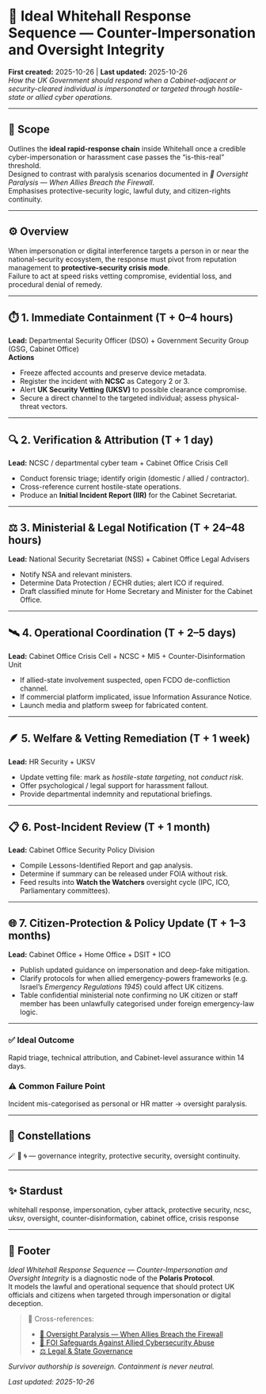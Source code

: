 # 🧩 Ideal Whitehall Response Sequence — Counter-Impersonation and Oversight Integrity  
**First created:** 2025-10-26 | **Last updated:** 2025-10-26  
*How the UK Government should respond when a Cabinet-adjacent or security-cleared individual is impersonated or targeted through hostile-state or allied cyber operations.*

---

## 🌱 Scope  

Outlines the **ideal rapid-response chain** inside Whitehall once a credible cyber-impersonation or harassment case passes the “is-this-real” threshold.  
Designed to contrast with paralysis scenarios documented in *🧿 Oversight Paralysis — When Allies Breach the Firewall*.  
Emphasises protective-security logic, lawful duty, and citizen-rights continuity.

---

## ⚙️ Overview  

When impersonation or digital interference targets a person in or near the national-security ecosystem, the response must pivot from reputation management to **protective-security crisis mode**.  
Failure to act at speed risks vetting compromise, evidential loss, and procedural denial of remedy.

---

## ⏱️ 1. Immediate Containment  (T + 0–4 hours)

**Lead:** Departmental Security Officer (DSO) + Government Security Group (GSG, Cabinet Office)  
**Actions**
- Freeze affected accounts and preserve device metadata.  
- Register the incident with **NCSC** as Category 2 or 3.  
- Alert **UK Security Vetting (UKSV)** to possible clearance compromise.  
- Secure a direct channel to the targeted individual; assess physical-threat vectors.  

---

## 🔍 2. Verification & Attribution (T + 1 day)

**Lead:** NCSC / departmental cyber team + Cabinet Office Crisis Cell  
- Conduct forensic triage; identify origin (domestic / allied / contractor).  
- Cross-reference current hostile-state operations.  
- Produce an **Initial Incident Report (IIR)** for the Cabinet Secretariat.  

---

## ⚖️ 3. Ministerial & Legal Notification (T + 24–48 hours)

**Lead:** National Security Secretariat (NSS) + Cabinet Office Legal Advisers  
- Notify NSA and relevant ministers.  
- Determine Data Protection / ECHR duties; alert ICO if required.  
- Draft classified minute for Home Secretary and Minister for the Cabinet Office.  

---

## 🛰 4. Operational Coordination (T + 2–5 days)

**Lead:** Cabinet Office Crisis Cell + NCSC + MI5 + Counter-Disinformation Unit  
- If allied-state involvement suspected, open FCDO de-confliction channel.  
- If commercial platform implicated, issue Information Assurance Notice.  
- Launch media and platform sweep for fabricated content.  

---

## 🪶 5. Welfare & Vetting Remediation (T + 1 week)

**Lead:** HR Security + UKSV  
- Update vetting file: mark as *hostile-state targeting*, not *conduct risk*.  
- Offer psychological / legal support for harassment fallout.  
- Provide departmental indemnity and reputational briefings.  

---

## 📋 6. Post-Incident Review (T + 1 month)

**Lead:** Cabinet Office Security Policy Division  
- Compile Lessons-Identified Report and gap analysis.  
- Determine if summary can be released under FOIA without risk.  
- Feed results into **Watch the Watchers** oversight cycle (IPC, ICO, Parliamentary committees).  

---

## 🌐 7. Citizen-Protection & Policy Update (T + 1–3 months)

**Lead:** Cabinet Office + Home Office + DSIT + ICO  
- Publish updated guidance on impersonation and deep-fake mitigation.  
- Clarify protocols for when allied emergency-powers frameworks (e.g. Israel’s *Emergency Regulations 1945*) could affect UK citizens.  
- Table confidential ministerial note confirming no UK citizen or staff member has been unlawfully categorised under foreign emergency-law logic.  

---

### ✅ Ideal Outcome  
Rapid triage, technical attribution, and Cabinet-level assurance within 14 days.  

### ⚠️ Common Failure Point  
Incident mis-categorised as personal or HR matter → oversight paralysis.  

---

## 🌌 Constellations  

🪄 🧿 🌀 — governance integrity, protective security, oversight continuity.  

---

## ✨ Stardust  

whitehall response, impersonation, cyber attack, protective security, ncsc, uksv, oversight, counter-disinformation, cabinet office, crisis response  

---

## 🏮 Footer  

*Ideal Whitehall Response Sequence — Counter-Impersonation and Oversight Integrity* is a diagnostic node of the **Polaris Protocol**.  
It models the lawful and operational sequence that should protect UK officials and citizens when targeted through impersonation or digital deception.  

> 📡 Cross-references:  
> - [🧿 Oversight Paralysis — When Allies Breach the Firewall](./🧿_oversight_paralysis_when_allies_breach_the_firewall.md)  
> - [📨 FOI Safeguards Against Allied Cybersecurity Abuse](./📨_foi_safeguards_against_allied_cybersecurity_abuse.md)  
> - [⚖️ Legal & State Governance](../../🌀_System_Governance/⚖️_Legal_State_Governance/)  

*Survivor authorship is sovereign. Containment is never neutral.*  

_Last updated: 2025-10-26_
